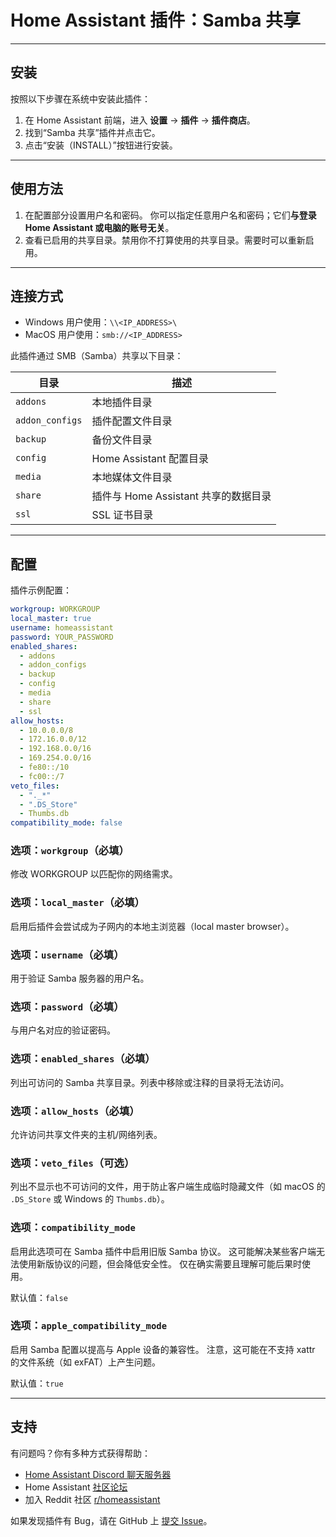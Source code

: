 
# Home Assistant 插件：Samba 共享

---

## 安装

按照以下步骤在系统中安装此插件：

1. 在 Home Assistant 前端，进入 **设置** -> **插件** -> **插件商店**。
2. 找到“Samba 共享”插件并点击它。
3. 点击“安装（INSTALL）”按钮进行安装。

---

## 使用方法

1. 在配置部分设置用户名和密码。
   你可以指定任意用户名和密码；它们**与登录 Home Assistant 或电脑的账号无关**。
2. 查看已启用的共享目录。禁用你不打算使用的共享目录。需要时可以重新启用。

---

## 连接方式

* Windows 用户使用：`\\<IP_ADDRESS>\`
* MacOS 用户使用：`smb://<IP_ADDRESS>`

此插件通过 SMB（Samba）共享以下目录：

| 目录              | 描述                         |
| --------------- | -------------------------- |
| `addons`        | 本地插件目录                     |
| `addon_configs` | 插件配置文件目录                   |
| `backup`        | 备份文件目录                     |
| `config`        | Home Assistant 配置目录        |
| `media`         | 本地媒体文件目录                   |
| `share`         | 插件与 Home Assistant 共享的数据目录 |
| `ssl`           | SSL 证书目录                   |

---

## 配置

插件示例配置：

```yaml
workgroup: WORKGROUP
local_master: true
username: homeassistant
password: YOUR_PASSWORD
enabled_shares:
  - addons
  - addon_configs
  - backup
  - config
  - media
  - share
  - ssl
allow_hosts:
  - 10.0.0.0/8
  - 172.16.0.0/12
  - 192.168.0.0/16
  - 169.254.0.0/16
  - fe80::/10
  - fc00::/7
veto_files:
  - "._*"
  - ".DS_Store"
  - Thumbs.db
compatibility_mode: false
```

### 选项：`workgroup`（必填）

修改 WORKGROUP 以匹配你的网络需求。

### 选项：`local_master`（必填）

启用后插件会尝试成为子网内的本地主浏览器（local master browser）。

### 选项：`username`（必填）

用于验证 Samba 服务器的用户名。

### 选项：`password`（必填）

与用户名对应的验证密码。

### 选项：`enabled_shares`（必填）

列出可访问的 Samba 共享目录。列表中移除或注释的目录将无法访问。

### 选项：`allow_hosts`（必填）

允许访问共享文件夹的主机/网络列表。

### 选项：`veto_files`（可选）

列出不显示也不可访问的文件，用于防止客户端生成临时隐藏文件（如 macOS 的 `.DS_Store` 或 Windows 的 `Thumbs.db`）。

### 选项：`compatibility_mode`

启用此选项可在 Samba 插件中启用旧版 Samba 协议。
这可能解决某些客户端无法使用新版协议的问题，但会降低安全性。
仅在确实需要且理解可能后果时使用。

默认值：`false`

### 选项：`apple_compatibility_mode`

启用 Samba 配置以提高与 Apple 设备的兼容性。
注意，这可能在不支持 xattr 的文件系统（如 exFAT）上产生问题。

默认值：`true`

---

## 支持

有问题吗？你有多种方式获得帮助：

* [Home Assistant Discord 聊天服务器][discord]
* Home Assistant [社区论坛][forum]
* 加入 Reddit 社区 [r/homeassistant][reddit]

如果发现插件有 Bug，请在 GitHub 上 [提交 Issue][issue]。

[discord]: https://discord.gg/c5DvZ4e
[forum]: https://community.home-assistant.io
[issue]: https://github.com/home-assistant/addons/issues
[reddit]: https://reddit.com/r/homeassistant
[repository]: https://github.com/hassio-addons/repository


